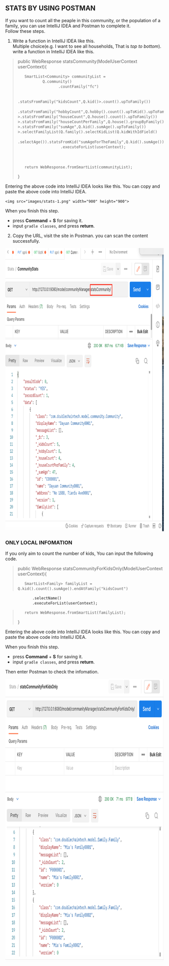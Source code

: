 
## STATS BY USING POSTMAN ##

If you want to count all the peaple in this community, or the population of a family, you can use IntelliJ IDEA and Postman to complete it.  
Follow these steps. 

1. Write a function in IntelliJ IDEA like this.  
     Multiple choice(e.g. I want to see all households, That is *top to bottom*). write a function in IntelliJ IDEA like this.  



>public WebResponse statsCommunity(ModelUserContext userContext){
>    
>    
>        SmartList<Community> communityList =
>                Q.community()
>                       .countFamily("fc")
>    
>                        .statsFromFamily("kidsCount",Q.kid()>.count().upToFamily())
>                        .statsFromFamily("hobbyCount",Q.hobby().count().upToKid().upToFamily())                      >.statsFromFamily("houseCount",Q.house().count().upToFamily())   >.statsFromFamily("houseCountPerFamily",Q.house().groupByFamily().count().upToFami>ly())                       >.statsFromFamily("sumAge",Q.kid().sumAge().upToFamily())                       >.selectFamilyList(Q.family().selectKidList(Q.kidWithIdField()
>                               .selectAge()).statsFromKid("sumAgeForTheFamily",Q.kid().sumAge()))
>                        .executeForList(userContext);
>
>
>
>        return WebResponse.fromSmartList(communityList);
>
>   }      

    
Entering the above code into IntelliJ IDEA looks like this. You can copy and paste the above code into IntelliJ IDEA.  
    
    <img src="images/stats-1.png" width="900" height="900">
    
When you finish this step. 
+ press **Command** + **S** for saving it. 
+ input `gradle classes`, and press **return**. 


    
2. Copy the URL, visit the site in Postman. you can scan the content successfully.  

<img src="images/stats-2.png" width="900" height="900">




### ONLY LOCAL INFOMATION ###
    
If you only aim to count the number of kids, You can input the following code. 

   
    
> public WebResponse statsCommunityForKidsOnly(ModelUserContext userContext){
>
>
>        SmartList<Family> familyList = Q.kid().count().sumAge().endAtFamily("kidsCount")
                .selectName()
                .executeForList(userContext);
>
>
>        return WebResponse.fromSmartList(familyList);
>
>    }
    

    
Entering the above code into IntelliJ IDEA looks like this. You can copy and paste the above code into IntelliJ IDEA. 
    

When you finish this step. 
+ press **Command** + **S** for saving it. 
+ input `gradle classes`, and press **return**. 
    
Then enter Postman to check the infomation.
    
<img src="images/stats-3.png" width="900" height="900">
    
    
